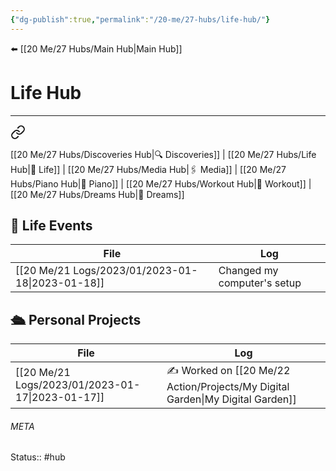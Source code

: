 ```yaml
---
{"dg-publish":true,"permalink":"/20-me/27-hubs/life-hub/"}
---
```


⬅️ [[20 Me/27 Hubs/Main Hub\|Main Hub]]

# Life Hub 
---

<div class="transclusion internal-embed is-loaded"><a class="markdown-embed-link" href="/20-me/27-hubs/main-hub/#f816b8" aria-label="Open link"><svg xmlns="http://www.w3.org/2000/svg" width="24" height="24" viewBox="0 0 24 24" fill="none" stroke="currentColor" stroke-width="2" stroke-linecap="round" stroke-linejoin="round" class="svg-icon lucide-link"><path d="M10 13a5 5 0 0 0 7.54.54l3-3a5 5 0 0 0-7.07-7.07l-1.72 1.71"></path><path d="M14 11a5 5 0 0 0-7.54-.54l-3 3a5 5 0 0 0 7.07 7.07l1.71-1.71"></path></svg></a><div class="markdown-embed">



[[20 Me/27 Hubs/Discoveries Hub\|🔍 Discoveries]] | [[20 Me/27 Hubs/Life Hub\|💖 Life]] | [[20 Me/27 Hubs/Media Hub\|🖇️ Media]] | [[20 Me/27 Hubs/Piano Hub\|🎹 Piano]] | [[20 Me/27 Hubs/Workout Hub\|🏃 Workout]] | [[20 Me/27 Hubs/Dreams Hub\|💭 Dreams]] 

</div></div>


## 💖 Life Events
| File                                                | Log                         |
| --------------------------------------------------- | --------------------------- |
| [[20 Me/21 Logs/2023/01/2023-01-18\|2023-01-18]] | Changed my computer's setup |


## 🛳️ Personal Projects
| File                                                | Log                                |
| --------------------------------------------------- | ---------------------------------- |
| [[20 Me/21 Logs/2023/01/2023-01-17\|2023-01-17]] | ✍️ Worked on [[20 Me/22 Action/Projects/My Digital Garden\|My Digital Garden]] |





###### META
Status:: #hub 